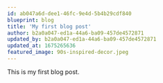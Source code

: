 ```yaml
---
id: ab047a6d-dee1-46fc-9e4d-5b4b29cdf840
blueprint: blog
title: 'My first blog post'
author: b2a0a047-ed1a-44a6-ba09-457de4572871
updated_by: b2a0a047-ed1a-44a6-ba09-457de4572871
updated_at: 1675265636
featured_image: 90s-inspired-decor.jpeg
---
```

This is my first blog post.